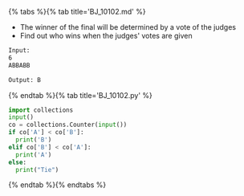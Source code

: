 {% tabs %}{% tab title='BJ_10102.md' %}

* The winner of the final will be determined by a vote of the judges
* Find out who wins when the judges' votes are given

```txt
Input:
6
ABBABB

Output: B
```

{% endtab %}{% tab title='BJ_10102.py' %}

```py
import collections
input()
co = collections.Counter(input())
if co['A'] < co['B']:
  print('B')
elif co['B'] < co['A']:
  print('A')
else:
  print("Tie")
```

{% endtab %}{% endtabs %}
